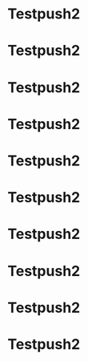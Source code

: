 # Testpush2
# Testpush2
# Testpush2
# Testpush2
# Testpush2
# Testpush2
# Testpush2
# Testpush2
# Testpush2
# Testpush2
